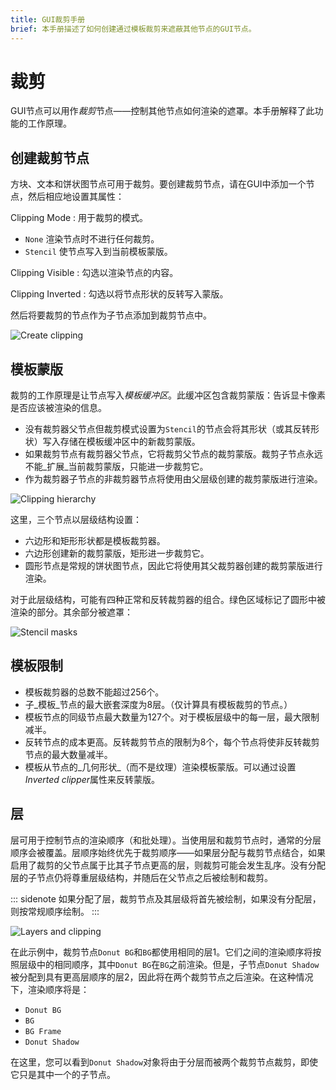 ```yaml
---
title: GUI裁剪手册
brief: 本手册描述了如何创建通过模板裁剪来遮蔽其他节点的GUI节点。
---
```


# 裁剪

GUI节点可以用作*裁剪*节点——控制其他节点如何渲染的遮罩。本手册解释了此功能的工作原理。

## 创建裁剪节点

方块、文本和饼状图节点可用于裁剪。要创建裁剪节点，请在GUI中添加一个节点，然后相应地设置其属性：

Clipping Mode
: 用于裁剪的模式。
  - `None` 渲染节点时不进行任何裁剪。
  - `Stencil` 使节点写入到当前模板蒙版。

Clipping Visible
: 勾选以渲染节点的内容。

Clipping Inverted
: 勾选以将节点形状的反转写入蒙版。

然后将要裁剪的节点作为子节点添加到裁剪节点中。

![Create clipping](images/gui-clipping/create.png)

## 模板蒙版

裁剪的工作原理是让节点写入*模板缓冲区*。此缓冲区包含裁剪蒙版：告诉显卡像素是否应该被渲染的信息。

- 没有裁剪器父节点但裁剪模式设置为`Stencil`的节点会将其形状（或其反转形状）写入存储在模板缓冲区中的新裁剪蒙版。
- 如果裁剪节点有裁剪器父节点，它将裁剪父节点的裁剪蒙版。裁剪子节点永远不能_扩展_当前裁剪蒙版，只能进一步裁剪它。
- 作为裁剪器子节点的非裁剪器节点将使用由父层级创建的裁剪蒙版进行渲染。

![Clipping hierarchy](images/gui-clipping/setup.png)

这里，三个节点以层级结构设置：

- 六边形和矩形形状都是模板裁剪器。
- 六边形创建新的裁剪蒙版，矩形进一步裁剪它。
- 圆形节点是常规的饼状图节点，因此它将使用其父裁剪器创建的裁剪蒙版进行渲染。

对于此层级结构，可能有四种正常和反转裁剪器的组合。绿色区域标记了圆形中被渲染的部分。其余部分被遮罩：

![Stencil masks](images/gui-clipping/modes.png)

## 模板限制

- 模板裁剪器的总数不能超过256个。
- 子_模板_节点的最大嵌套深度为8层。（仅计算具有模板裁剪的节点。）
- 模板节点的同级节点最大数量为127个。对于模板层级中的每一层，最大限制减半。
- 反转节点的成本更高。反转裁剪节点的限制为8个，每个节点将使非反转裁剪节点的最大数量减半。
- 模板从节点的_几何形状_（而不是纹理）渲染模板蒙版。可以通过设置*Inverted clipper*属性来反转蒙版。


## 层

层可用于控制节点的渲染顺序（和批处理）。当使用层和裁剪节点时，通常的分层顺序会被覆盖。层顺序始终优先于裁剪顺序——如果层分配与裁剪节点结合，如果启用了裁剪的父节点属于比其子节点更高的层，则裁剪可能会发生乱序。没有分配层的子节点仍将尊重层级结构，并随后在父节点之后被绘制和裁剪。

::: sidenote
如果分配了层，裁剪节点及其层级将首先被绘制，如果没有分配层，则按常规顺序绘制。
:::

![Layers and clipping](images/gui-clipping/layers.png)

在此示例中，裁剪节点`Donut BG`和`BG`都使用相同的层1。它们之间的渲染顺序将按照层级中的相同顺序，其中`Donut BG`在`BG`之前渲染。但是，子节点`Donut Shadow`被分配到具有更高层顺序的层2，因此将在两个裁剪节点之后渲染。在这种情况下，渲染顺序将是：

- `Donut BG`
- `BG`
- `BG Frame`
- `Donut Shadow`

在这里，您可以看到`Donut Shadow`对象将由于分层而被两个裁剪节点裁剪，即使它只是其中一个的子节点。
